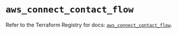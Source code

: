# `aws_connect_contact_flow`

Refer to the Terraform Registry for docs: [`aws_connect_contact_flow`](https://registry.terraform.io/providers/hashicorp/aws/6.14.1/docs/resources/connect_contact_flow).
